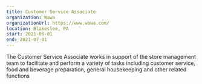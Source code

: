 ```yaml
---
title: Customer Service Associate 
organization: Wawa
organizationUrl: https://www.wawa.com/
location: Blakeslee, PA
start: 2021-06-01
end: 2021-07-01
---
```


The Customer Service Associate works in support of the store management team to facilitate and perform a variety of tasks including customer service, food and beverage preparation, general housekeeping and other related functions